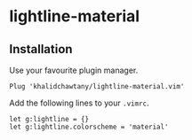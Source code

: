 lightline-material
=================

Installation
----------------
Use your favourite plugin manager.
```vim
Plug 'khalidchawtany/lightline-material.vim'
```
Add the following lines to your `.vimrc`.
```vim
let g:lightline = {}
let g:lightline.colorscheme = 'material'
```

